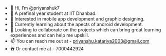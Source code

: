 - 👋 Hi, I’m @priyanshuk7
- 📖 A prefinal year student at IIT Dhanbad.
- 👀 Interested in mobile app development and graphic designing.
- 🌱 Currently learning about the apects of android development.
- 🙌 Looking to collaborate on the projects which can bring great learning experiences and can help me upskill.
- 📫 You can reach me out at - priyanshu.katariya2003@gmail.com
- ☎️ Or contact me at - 7000442924

<!---
priyanshuk7/priyanshuk7 is a ✨ special ✨ repository because its `README.md` (this file) appears on your GitHub profile.
You can click the Preview link to take a look at your changes.
--->
